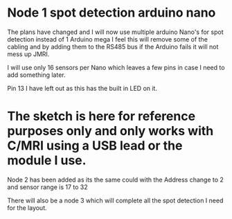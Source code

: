 # Node 1 spot detection arduino nano
 
The plans have changed and I will now use multiple arduino Nano's for spot detection instead of 1 Arduino mega
I feel this will remove some of the cabling and by adding them to the RS485 bus if the Arduino fails it will not mess up JMRI.

I will use only 16 sensors per Nano which leaves a few pins in case I need to add something later.

Pin 13 I have left out as this has the built in LED on it.

# The sketch is here for reference purposes only and only works with C/MRI using a USB lead or the module I use.

Node 2 has been added as its the same could with the Address change to 2 and sensor range is 17 to 32

There will also be a node 3 which will complete all the spot detection I need for the layout.

